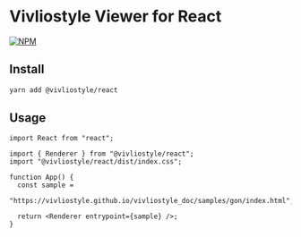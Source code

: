 # Vivliostyle Viewer for React

[![NPM](https://img.shields.io/npm/v/@vivliostyle/react.svg)](https://www.npmjs.com/package/@vivliostyle/react)

## Install

```bash
yarn add @vivliostyle/react
```

## Usage

```tsx
import React from "react";

import { Renderer } from "@vivliostyle/react";
import "@vivliostyle/react/dist/index.css";

function App() {
  const sample =
    "https://vivliostyle.github.io/vivliostyle_doc/samples/gon/index.html";

  return <Renderer entrypoint={sample} />;
}
```
